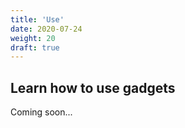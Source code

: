 ```yaml
---
title: 'Use'
date: 2020-07-24
weight: 20
draft: true
---
```


## Learn how to use gadgets

Coming soon...
